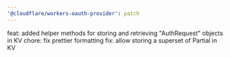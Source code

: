 ```yaml
---
'@cloudflare/workers-oauth-provider': patch
---
```


feat: added helper methods for storing and retrieving "AuthRequest" objects in KV
chore: fix prettier formatting
fix: allow storing a superset of Partial<AuthRequest> in KV
